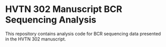 # HVTN 302 Manuscript BCR Sequencing Analysis

This repository contains analysis code for BCR sequencing data presented in the HVTN 302 manuscript.
